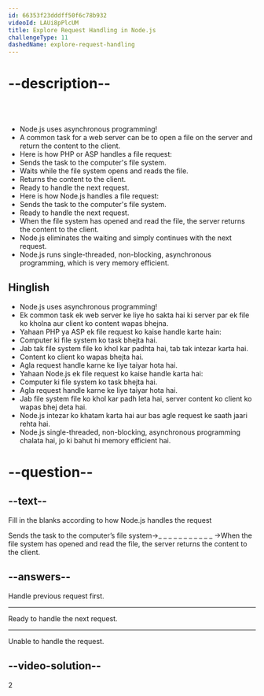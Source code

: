```yaml
---
id: 66353f23dddff50f6c78b932
videoId: LAUi8pPlcUM
title: Explore Request Handling in Node.js
challengeType: 11
dashedName: explore-request-handling
---
```


# --description--

<br>
<br>

- Node.js uses asynchronous programming!
- A common task for a web server can be to open a file on the server and return the content to the client.
- Here is how PHP or ASP handles a file request:
- Sends the task to the computer's file system.
- Waits while the file system opens and reads the file.
- Returns the content to the client.
- Ready to handle the next request.
- Here is how Node.js handles a file request:
- Sends the task to the computer's file system.
- Ready to handle the next request.
- When the file system has opened and read the file, the server returns the content to the client.
- Node.js eliminates the waiting and simply continues with the next request.
- Node.js runs single-threaded, non-blocking, asynchronous programming, which is very memory efficient.

<h2>Hinglish</h2>

- Node.js uses asynchronous programming!
- Ek common task ek web server ke liye ho sakta hai ki server par ek file ko kholna aur client ko content wapas bhejna.
- Yahaan PHP ya ASP ek file request ko kaise handle karte hain:
- Computer ki file system ko task bhejta hai.
- Jab tak file system file ko khol kar padhta hai, tab tak intezar karta hai.
- Content ko client ko wapas bhejta hai.
- Agla request handle karne ke liye taiyar hota hai.
- Yahaan Node.js ek file request ko kaise handle karta hai:
- Computer ki file system ko task bhejta hai.
- Agla request handle karne ke liye taiyar hota hai.
- Jab file system file ko khol kar padh leta hai, server content ko client ko wapas bhej deta hai.
- Node.js intezar ko khatam karta hai aur bas agle request ke saath jaari rehta hai.
- Node.js single-threaded, non-blocking, asynchronous programming chalata hai, jo ki bahut hi memory efficient hai.

# --question--

## --text--

Fill in the blanks according to how Node.js handles the request 

Sends the task to the computer’s file system->_ _ _ _ _ _ _ _ _ _ _ ->When the file system has opened and read the file, the server returns the content to the client.

## --answers--

Handle previous request first.

---

Ready to handle the next request.

---

Unable to handle the request.

## --video-solution--

2
